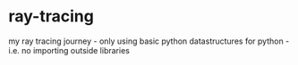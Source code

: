 # ray-tracing
my ray tracing journey - only using basic python datastructures for python - i.e. no importing outside libraries
